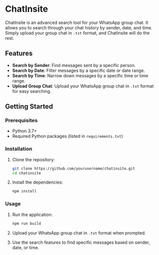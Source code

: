 # ChatInsite

ChatInsite is an advanced search tool for your WhatsApp group chat. It allows you to search through your chat history by sender, date, and time. Simply upload your group chat in `.txt` format, and ChatInsite will do the rest.

## Features

- **Search by Sender**: Find messages sent by a specific person.
- **Search by Date**: Filter messages by a specific date or date range.
- **Search by Time**: Narrow down messages by a specific time or time range.
- **Upload Group Chat**: Upload your WhatsApp group chat in `.txt` format for easy searching.

## Getting Started

### Prerequisites

- Python 3.7+
- Required Python packages (listed in `requirements.txt`)

### Installation

1. Clone the repository:
    ```sh
    git clone https://github.com/yourusername/chatinsite.git
    cd chatinsite
    ```

2. Install the dependencies:
    ```sh
    npm install
    ```

### Usage

1. Run the application:
    ```sh
    npm run build
    ```

2. Upload your WhatsApp group chat in `.txt` format when prompted.

3. Use the search features to find specific messages based on sender, date, or time.